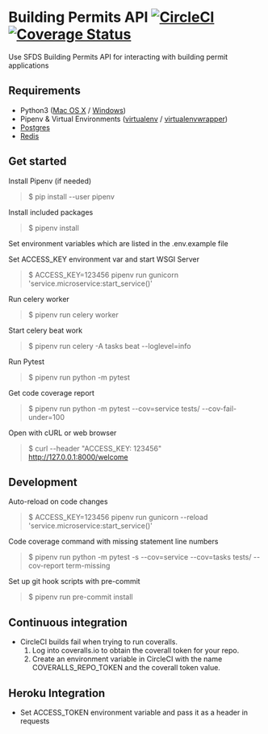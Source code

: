 # Building Permits API [![CircleCI](https://circleci.com/gh/SFDigitalServices/building-permits.svg?style=svg)](https://circleci.com/gh/SFDigitalServices/building-permits) [![Coverage Status](https://coveralls.io/repos/github/SFDigitalServices/building-permits/badge.svg?branch=main)](https://coveralls.io/github/SFDigitalServices/building-permits?branch=main)
Use SFDS Building Permits API for interacting with building permit applications

## Requirements
* Python3 
([Mac OS X](https://docs.python-guide.org/starting/install3/osx/) / [Windows](https://www.stuartellis.name/articles/python-development-windows/))
* Pipenv & Virtual Environments ([virtualenv](https://docs.python-guide.org/dev/virtualenvs/#virtualenvironments-ref) / [virtualenvwrapper](https://virtualenvwrapper.readthedocs.io/en/latest/))
* [Postgres](https://www.postgresql.org)
* [Redis](https://redis.io)

## Get started

Install Pipenv (if needed)
> $ pip install --user pipenv

Install included packages
> $ pipenv install

Set environment variables which are listed in the .env.example file

Set ACCESS_KEY environment var and start WSGI Server
> $ ACCESS_KEY=123456 pipenv run gunicorn 'service.microservice:start_service()'

Run celery worker
> $ pipenv run celery worker

Start celery beat work
> $ pipenv run celery -A tasks beat --loglevel=info

Run Pytest
> $ pipenv run python -m pytest

Get code coverage report
> $ pipenv run python -m pytest --cov=service tests/ --cov-fail-under=100

Open with cURL or web browser
> $ curl --header "ACCESS_KEY: 123456" http://127.0.0.1:8000/welcome

## Development 
Auto-reload on code changes
> $ ACCESS_KEY=123456 pipenv run gunicorn --reload 'service.microservice:start_service()'

Code coverage command with missing statement line numbers  
> $ pipenv run python -m pytest -s --cov=service --cov=tasks tests/ --cov-report term-missing

Set up git hook scripts with pre-commit
> $ pipenv run pre-commit install


## Continuous integration
* CircleCI builds fail when trying to run coveralls.
    1. Log into coveralls.io to obtain the coverall token for your repo.
    2. Create an environment variable in CircleCI with the name COVERALLS_REPO_TOKEN and the coverall token value.

## Heroku Integration
* Set ACCESS_TOKEN environment variable and pass it as a header in requests
